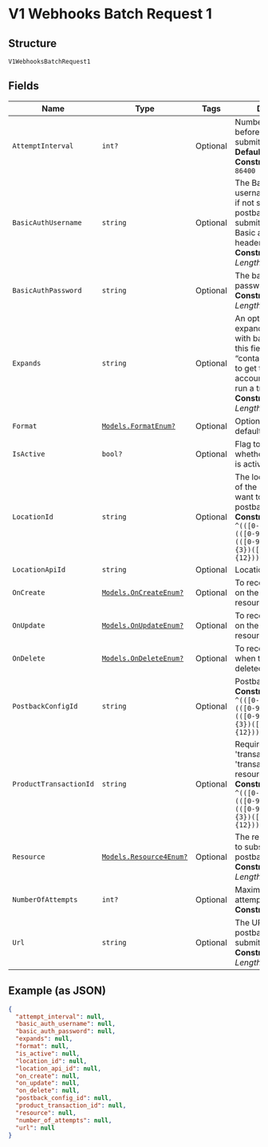 
# V1 Webhooks Batch Request 1

## Structure

`V1WebhooksBatchRequest1`

## Fields

| Name | Type | Tags | Description |
|  --- | --- | --- | --- |
| `AttemptInterval` | `int?` | Optional | Number of seconds before another retry is submitted<br>**Default**: `300`<br>**Constraints**: `>= 300`, `<= 86400` |
| `BasicAuthUsername` | `string` | Optional | The Basic authorization username for the URL, if not supplied, the postback will be submitted without Basic authorization headers<br>**Constraints**: *Maximum Length*: `512` |
| `BasicAuthPassword` | `string` | Optional | The basic authorization password<br>**Constraints**: *Maximum Length*: `512` |
| `Expands` | `string` | Optional | An option list of expanded data to send with base data. (i.e. set this field to “contact,account_vault” to get the contact an accountvault used to run a transaction.)<br>**Constraints**: *Maximum Length*: `512` |
| `Format` | [`Models.FormatEnum?`](../../doc/models/format-enum.md) | Optional | Options include: api-default |
| `IsActive` | `bool?` | Optional | Flag to indicate whether configuration is active (in effect). |
| `LocationId` | `string` | Optional | The location identifier of the resource you want to recieve postbacks from.<br>**Constraints**: *Pattern*: `^(([0-9a-fA-F]{24})\|(([0-9a-fA-F]{8})-(([0-9a-fA-F]{4}\-){3})([0-9a-fA-F]{12})))$` |
| `LocationApiId` | `string` | Optional | Location Api ID |
| `OnCreate` | [`Models.OnCreateEnum?`](../../doc/models/on-create-enum.md) | Optional | To receive postbacks on the creation of a resource |
| `OnUpdate` | [`Models.OnUpdateEnum?`](../../doc/models/on-update-enum.md) | Optional | To receive postbacks on the updating of a resource |
| `OnDelete` | [`Models.OnDeleteEnum?`](../../doc/models/on-delete-enum.md) | Optional | To receive postbacks when the record is deleted |
| `PostbackConfigId` | `string` | Optional | Postback Config ID<br>**Constraints**: *Pattern*: `^(([0-9a-fA-F]{24})\|(([0-9a-fA-F]{8})-(([0-9a-fA-F]{4}\-){3})([0-9a-fA-F]{12})))$` |
| `ProductTransactionId` | `string` | Optional | Required when using 'transaction' or 'transactionbatch' resource<br>**Constraints**: *Pattern*: `^(([0-9a-fA-F]{24})\|(([0-9a-fA-F]{8})-(([0-9a-fA-F]{4}\-){3})([0-9a-fA-F]{12})))$` |
| `Resource` | [`Models.Resource4Enum?`](../../doc/models/resource-4-enum.md) | Optional | The resource you want to subscribe the postbacks to.<br>**Constraints**: *Maximum Length*: `128` |
| `NumberOfAttempts` | `int?` | Optional | Maximum number of attempts on failure<br>**Constraints**: `>= 1`, `<= 5` |
| `Url` | `string` | Optional | The URL where the postback will be submitted<br>**Constraints**: *Maximum Length*: `512` |

## Example (as JSON)

```json
{
  "attempt_interval": null,
  "basic_auth_username": null,
  "basic_auth_password": null,
  "expands": null,
  "format": null,
  "is_active": null,
  "location_id": null,
  "location_api_id": null,
  "on_create": null,
  "on_update": null,
  "on_delete": null,
  "postback_config_id": null,
  "product_transaction_id": null,
  "resource": null,
  "number_of_attempts": null,
  "url": null
}
```

